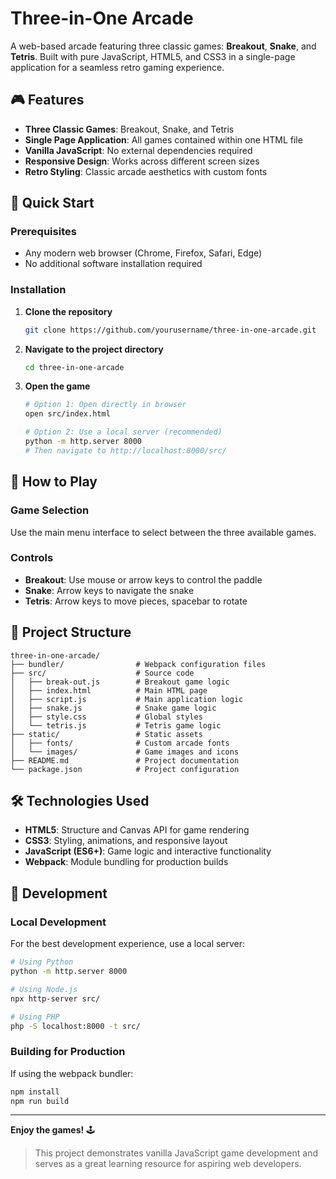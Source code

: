 # Three-in-One Arcade

A web-based arcade featuring three classic games: **Breakout**, **Snake**, and **Tetris**. Built with pure JavaScript, HTML5, and CSS3 in a single-page application for a seamless retro gaming experience.

## 🎮 Features

- **Three Classic Games**: Breakout, Snake, and Tetris
- **Single Page Application**: All games contained within one HTML file
- **Vanilla JavaScript**: No external dependencies required
- **Responsive Design**: Works across different screen sizes
- **Retro Styling**: Classic arcade aesthetics with custom fonts

## 🚀 Quick Start

### Prerequisites

- Any modern web browser (Chrome, Firefox, Safari, Edge)
- No additional software installation required

### Installation

1. **Clone the repository**
   ```bash
   git clone https://github.com/yourusername/three-in-one-arcade.git
   ```

2. **Navigate to the project directory**
   ```bash
   cd three-in-one-arcade
   ```

3. **Open the game**
   ```bash
   # Option 1: Open directly in browser
   open src/index.html
   
   # Option 2: Use a local server (recommended)
   python -m http.server 8000
   # Then navigate to http://localhost:8000/src/
   ```

## 🎯 How to Play

### Game Selection
Use the main menu interface to select between the three available games.

### Controls
- **Breakout**: Use mouse or arrow keys to control the paddle
- **Snake**: Arrow keys to navigate the snake
- **Tetris**: Arrow keys to move pieces, spacebar to rotate

## 📁 Project Structure

```
three-in-one-arcade/
├── bundler/                # Webpack configuration files
├── src/                    # Source code
│   ├── break-out.js        # Breakout game logic
│   ├── index.html          # Main HTML page
│   ├── script.js           # Main application logic
│   ├── snake.js            # Snake game logic
│   ├── style.css           # Global styles
│   └── tetris.js           # Tetris game logic
├── static/                 # Static assets
│   ├── fonts/              # Custom arcade fonts
│   └── images/             # Game images and icons
├── README.md               # Project documentation
└── package.json            # Project configuration
```

## 🛠️ Technologies Used

- **HTML5**: Structure and Canvas API for game rendering
- **CSS3**: Styling, animations, and responsive layout
- **JavaScript (ES6+)**: Game logic and interactive functionality
- **Webpack**: Module bundling for production builds

## 🔧 Development

### Local Development
For the best development experience, use a local server:

```bash
# Using Python
python -m http.server 8000

# Using Node.js
npx http-server src/

# Using PHP
php -S localhost:8000 -t src/
```

### Building for Production
If using the webpack bundler:

```bash
npm install
npm run build
```

---

**Enjoy the games!** 🕹️

> This project demonstrates vanilla JavaScript game development and serves as a great learning resource for aspiring web developers.